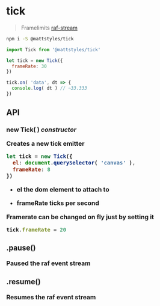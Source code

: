 # tick

> Framelimits [raf-stream](https://github.com/CMTegner/raf-stream)

```sh
npm i -S @mattstyles/tick
```

```js
import Tick from '@mattstyles/tick'

let tick = new Tick({
  frameRate: 30
})

tick.on( 'data', dt => {
  console.log( dt ) // ~33.333
})
```

## API

### new Tick( <Object> ) _constructor_

Creates a new tick emitter

```js
let tick = new Tick({
  el: document.querySelector( 'canvas' ),
  frameRate: 8
})
```

* __el__ <DOMElement> the dom element to attach to

* __frameRate__ <Number> ticks per second

Framerate can be changed on fly just by setting it

```js
tick.frameRate = 20
```

### .pause()

Paused the raf event stream

### .resume()

Resumes the raf event stream
